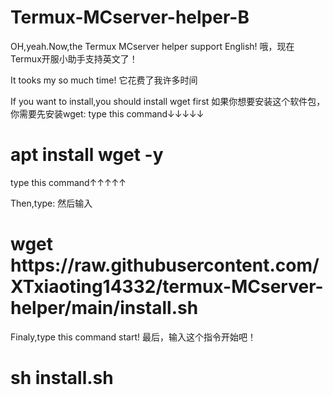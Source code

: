 # Termux-MCserver-helper-B
OH,yeah.Now,the Termux MCserver helper support English!
哦，现在Termux开服小助手支持英文了！

It tooks my so much time!
它花费了我许多时间

If you want to install,you should install wget first
如果你想要安装这个软件包，你需要先安装wget:
type this command↓↓↓↓↓
<h1>apt install wget -y</h1>
type this command↑↑↑↑↑

Then,type:
然后输入
<h1>wget https://raw.githubusercontent.com/XTxiaoting14332/termux-MCserver-helper/main/install.sh</h1>

Finaly,type this command start!
最后，输入这个指令开始吧！
<h1>sh install.sh</h1>
